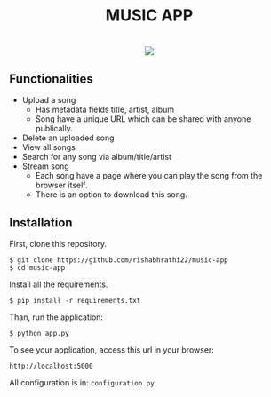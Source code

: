 <h1 align="center">MUSIC APP<h1>


<div align="center">

![](https://img.shields.io/badge/Python-3.8%20%7C%203.9-blue.svg?style=for-the-badge)

</div>


## Functionalities
- Upload a song
    - Has metadata fields title, artist, album
    - Song have a unique URL which can be shared with anyone publically.
- Delete an uploaded song
- View all songs
- Search for any song via album/title/artist
- Stream song
    - Each song have a page where you can play the song from the browser itself.
    - There is an option to download this song.


## Installation

First, clone this repository.

    $ git clone https://github.com/rishabhrathi22/music-app
    $ cd music-app

Install all the requirements.

    $ pip install -r requirements.txt

Than, run the application:

	$ python app.py

To see your application, access this url in your browser:

	http://localhost:5000

All configuration is in: `configuration.py`